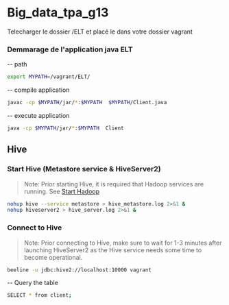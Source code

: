 # Big_data_tpa_g13
Telecharger le dossier /ELT et placé le dans votre dossier vagrant 

### Demmarage de l'application java ELT
-- path 
```bash
export MYPATH=/vagrant/ELT/
```
-- compile application 
```bash
javac -cp $MYPATH/jar/*:$MYPATH  $MYPATH/Client.java
```

-- execute application 
```bash
java -cp $MYPATH/jar/*:$MYPATH  Client
```


## Hive


### Start Hive (Metastore service & HiveServer2)

> Note: Prior starting Hive, it is required that Hadoop services are running.
> See [Start Hadoop](#start-hadoop-hdfs--yarn)

```bash
nohup hive --service metastore > hive_metastore.log 2>&1 &
nohup hiveserver2 > hive_server.log 2>&1 &
```

### Connect to Hive

> Note: Prior connecting to Hive, make sure to wait for 1-3 minutes after
> launching HiveServer2 as the Hive service needs some time to become operational.

```bash
beeline -u jdbc:hive2://localhost:10000 vagrant
```
-- Query the table
```bash
SELECT * from client;
```
